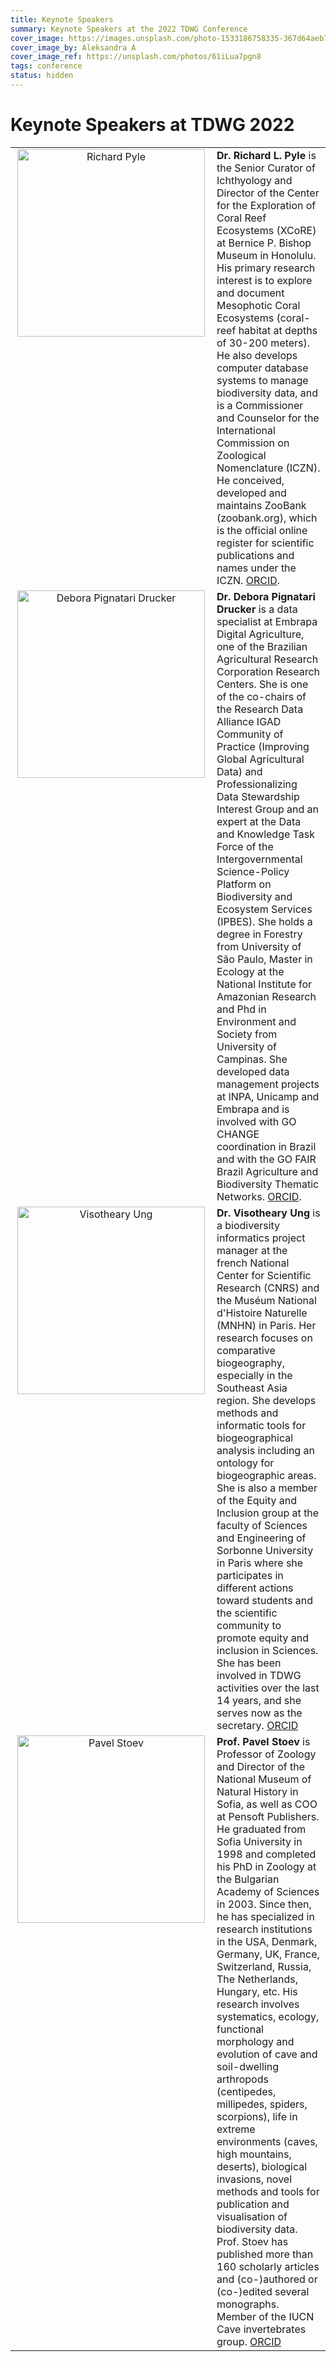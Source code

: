 ```yaml
---
title: Keynote Speakers
summary: Keynote Speakers at the 2022 TDWG Conference
cover_image: https://images.unsplash.com/photo-1533186758335-367d64aeb7ff
cover_image_by: Aleksandra A
cover_image_ref: https://unsplash.com/photos/61iLua7pgn8
tags: conference
status: hidden
---
```

 
# Keynote Speakers at TDWG 2022


<table>
<tbody>
<tr>
<td style="text-align: center; vertical-align: top; width: 306px;"><img src="https://static.tdwg.org/conferences/2022/images/richard-pyle-640.jpg" alt="Richard Pyle" width="300" height="300" /></td>
<td><strong>Dr. Richard L. Pyle</strong> is the Senior Curator of Ichthyology and Director of the Center for the Exploration of Coral Reef Ecosystems (XCoRE) at Bernice P. Bishop Museum in Honolulu. His primary research interest is to explore and document Mesophotic Coral Ecosystems (coral-reef habitat at depths of 30-200 meters). He also develops computer database systems to manage biodiversity data, and is a Commissioner and Counselor for the International Commission on Zoological Nomenclature (ICZN). He conceived, developed and maintains ZooBank (zoobank.org), which is the official online register for scientific publications and names under the ICZN. <a href="https://orcid.org/0000-0003-0768-1286">ORCID</a>.</td>
</tr>
<tr>
<td style="text-align: center; vertical-align: top; width: 306px;"><img src="https://static.tdwg.org/conferences/2022/images/debora-pignatari-drucker-h640.jpg" alt="Debora Pignatari Drucker" width="300" height="300" /></td>
<td><strong>Dr. Debora Pignatari Drucker</strong> is a data specialist at Embrapa Digital Agriculture, one of the Brazilian Agricultural Research Corporation Research Centers. She is one of the co-chairs of the Research Data Alliance IGAD Community of Practice (Improving Global Agricultural Data) and Professionalizing Data Stewardship Interest Group and an expert at the Data and Knowledge Task Force of the Intergovernmental Science-Policy Platform on Biodiversity and Ecosystem Services (IPBES). She holds a degree in Forestry from University of S&atilde;o Paulo, Master in Ecology at the National Institute for Amazonian Research and Phd in Environment and Society from University of Campinas. She developed data management projects at INPA, Unicamp and Embrapa and is involved with GO CHANGE coordination in Brazil and with the GO FAIR Brazil Agriculture and Biodiversity Thematic Networks. <a href="https://orcid.org/0000-0003-4177-1322">ORCID</a>.</td>
</tr>
<tr>
<td style="text-align: center; vertical-align: top; width: 306px;"><img src="https://static.tdwg.org/conferences/2022/images/theary-ung-cropped-640.jpg" alt="Visotheary Ung" width="300" height="300" /></td>
<td><strong>Dr. Visotheary Ung</strong> is a biodiversity informatics project manager at the french National Center for Scientific Research (CNRS) and the Mus&eacute;um National d'Histoire Naturelle (MNHN) in Paris. Her research focuses on comparative biogeography, especially in the Southeast Asia region. She develops methods and informatic tools for biogeographical analysis including an ontology for biogeographic areas. She is also a member of the Equity and Inclusion group at the faculty of Sciences and Engineering of Sorbonne University in Paris where she participates in different actions toward students and the scientific community to promote equity and inclusion in Sciences. She has been involved in TDWG activities over the last 14 years, and she serves now as the secretary. <a href="https://orcid.org/0000-0002-4049-0820">ORCID</a></td>
</tr>
<tr>
<td style="text-align: center; vertical-align: top; width: 306px;"><img src="https://static.tdwg.org/conferences/2022/images/pavel-stoev-640.jpg" alt="Pavel Stoev" width="300" height="300" /></td>
<td><strong>Prof. Pavel Stoev</strong> is Professor of Zoology and Director of the National Museum of Natural History in Sofia, as well as COO at Pensoft Publishers. He graduated from Sofia University in 1998 and completed his PhD in Zoology at the Bulgarian Academy of Sciences in 2003. Since then, he has specialized in research institutions in the USA, Denmark, Germany, UK, France, Switzerland, Russia, The Netherlands, Hungary, etc. His research involves systematics, ecology, functional morphology and evolution of cave and soil-dwelling arthropods (centipedes, millipedes, spiders, scorpions), life in extreme environments (caves, high mountains, deserts), biological invasions, novel methods and tools for publication and visualisation of biodiversity data. Prof. Stoev has published more than 160 scholarly articles and (co-)authored or (co-)edited several monographs. Member of the IUCN Cave invertebrates group. <a href="https://orcid.org/0000-0002-5702-5677">ORCID</a></td>
</tr>
</tbody>
</table>
